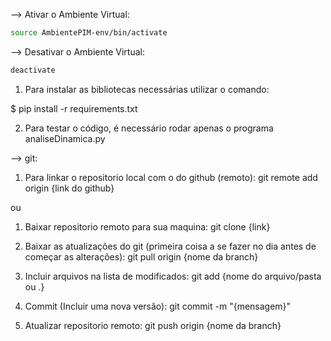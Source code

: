 --> Ativar o Ambiente Virtual:

```bash
source AmbientePIM-env/bin/activate
``` 

--> Desativar o Ambiente Virtual:

```bash
deactivate
``` 

1.  Para instalar as bibliotecas necessárias utilizar o comando:

$ pip install -r requirements.txt

2.  Para testar o código, é necessário rodar apenas o programa analiseDinamica.py


--> git:

1. Para linkar o repositorio local com o do github (remoto):
    git remote add origin {link do github} 

ou

1. Baixar repositorio remoto para sua maquina:
    git clone {link}
    
2. Baixar as atualizações do git (primeira coisa a se fazer no dia antes de começar as alterações):
    git pull origin {nome da branch}

3. Incluir arquivos na lista de modificados:
    git add {nome do arquivo/pasta ou .} 

4. Commit (Incluir uma nova versão):
    git commit -m "{mensagem}"

5. Atualizar repositorio remoto:
    git push origin {nome da branch}
